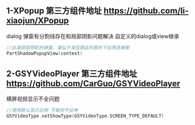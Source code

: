 ## 1-XPopup  第三方组件地址 https://github.com/li-xiaojun/XPopup

dialog 弹窗有分割线存在和局部阴影问题解决  自定义的dialog或view继承
``` kotlin
//此类局部阴影的弹窗，类似于淘宝商品列表的下拉筛选弹窗
PartShadowPopupView(context)
```

## 2-GSYVideoPlayer 第三方组件地址 https://github.com/CarGuo/GSYVideoPlayer
横屏视频显示不全问题
``` kotlin
//使用默认显示比例 不裁剪不拉伸
GSYVideoType.setShowType(GSYVideoType.SCREEN_TYPE_DEFAULT)
```
